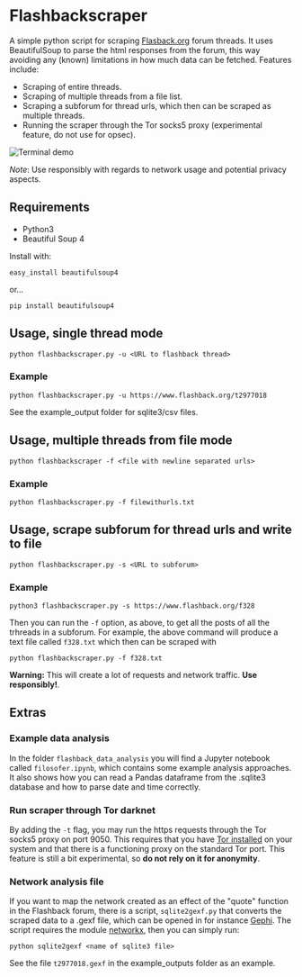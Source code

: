 # Flashbackscraper
A simple python script for scraping [Flasback.org](https://flashback.org) forum threads. It uses BeautifulSoup to parse the html responses from the forum, this way avoiding any (known) limitations in how much data can be fetched. Features include:

* Scraping of entire threads.
* Scraping of multiple threads from a file list.
* Scraping a subforum for thread urls, which then can be scraped as multiple threads.
* Running the scraper through the Tor socks5 proxy (experimental feature, do not use for opsec). 

![Terminal demo](https://digitalametoder.science/files/render1544006868267.gif)

*Note*: Use responsibly with regards to network usage and potential privacy aspects.


## Requirements

* Python3
* Beautiful Soup 4

Install with:

    easy_install beautifulsoup4

or...

    pip install beautifulsoup4

## Usage, single thread mode

    python flashbackscraper.py -u <URL to flashback thread>


### Example

    python flashbackscraper.py -u https://www.flashback.org/t2977018

See the example_output folder for  sqlite3/csv files.

## Usage, multiple threads from file mode

    python flashbackscraper -f <file with newline separated urls>


### Example

    python flashbackscraper.py -f filewithurls.txt

## Usage, scrape subforum for thread urls and write to file

    python flashbackscraper.py -s <URL to subforum>


### Example

    python3 flashbackscraper.py -s https://www.flashback.org/f328

Then you can run the ``-f`` option, as above, to get all the posts of all the trhreads in a subforum. For example, the above command will produce a text file called ``f328.txt`` which then can be scraped with

    python flashbackscraper.py -f f328.txt

**Warning:** This will create a lot of requests and network traffic. **Use responsibly!**. 



## Extras

### Example data analysis

In the folder ``flashback_data_analysis`` you will find a Jupyter notebook called ``filosofer.ipynb``, which contains some example analysis approaches. It also shows how you can read a Pandas dataframe from the .sqlite3 database and how to parse date and time correctly. 


### Run scraper through Tor darknet

By adding the ``-t`` flag, you may run the https requests through the Tor socks5 proxy on port 9050. This requires that you have [Tor installed](https://torproject.org) on your system and that there is a functioning proxy on the standard Tor port. This feature is still a bit experimental, so **do not rely on it for anonymity**. 



### Network analysis file

If you want to map the network created as an effect of the "quote" function in the Flashback forum, there is a script, ``sqlite2gexf.py`` that converts the scraped data to a .gexf file, which can be opened in for instance [Gephi](https://gephi.org). The script requires the module [networkx](https://networkx.github.io/), then you can simply run:

    python sqlite2gexf <name of sqlite3 file>

See the file ``t2977018.gexf`` in the example_outputs folder as an example. 
